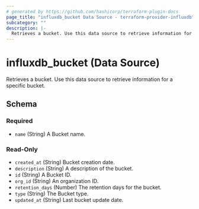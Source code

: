 ```yaml
---
# generated by https://github.com/hashicorp/terraform-plugin-docs
page_title: "influxdb_bucket Data Source - terraform-provider-influxdb"
subcategory: ""
description: |-
  Retrieves a bucket. Use this data source to retrieve information for a specific bucket.
---
```


# influxdb_bucket (Data Source)

Retrieves a bucket. Use this data source to retrieve information for a specific bucket.



<!-- schema generated by tfplugindocs -->
## Schema

### Required

- `name` (String) A Bucket name.

### Read-Only

- `created_at` (String) Bucket creation date.
- `description` (String) A description of the bucket.
- `id` (String) A Bucket ID.
- `org_id` (String) An organization ID.
- `retention_days` (Number) The retention days for the bucket.
- `type` (String) The Bucket type.
- `updated_at` (String) Last bucket update date.
